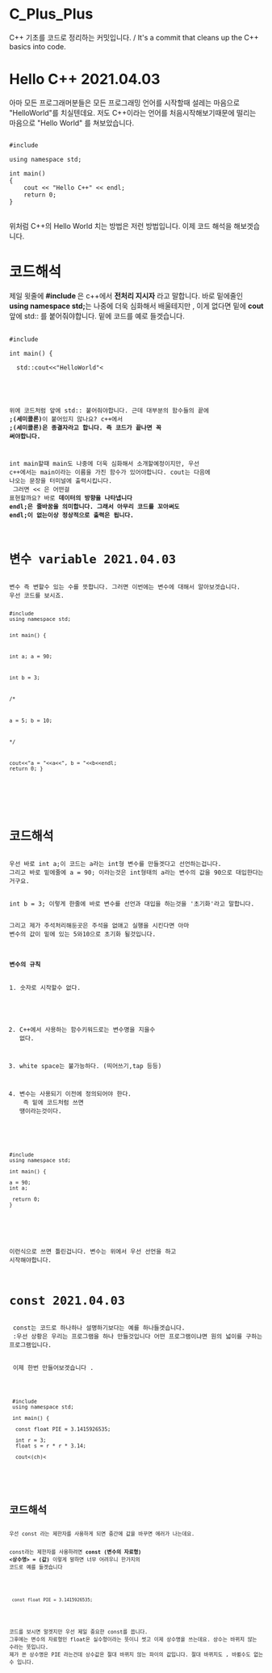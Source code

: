 # C_Plus_Plus
C++ 기초를 코드로 정리하는 커밋입니다.   / It's a commit that cleans up the C++ basics into code.

<h1>Hello C++ 2021.04.03</h1>
아마 모든 프로그래머분들은 모든 프로그래밍 언어를 시작할때 설레는 마음으로 "HelloWorld"를 치실텐데요.
저도 C++이라는 언어를 처음시작해보기때문에 떨리는 마음으로 "Hello World" 를 쳐보았습니다.

<pre>
<code>
#include <iostream>
 
using namespace std;
 
int main()
{
    cout << "Hello C++" << endl;
    return 0;
}
</code>
</pre>
위처럼 C++의 Hello World 치는 방법은 저런 방법입니다. 이제 코드 해석을 해보겟습니다.

<h1>코드해석</h1>
제일 윗줄에 <strong>#include <iostream></strong>은 c++에서 <strong>전처리 지시자</strong> 라고 말합니다.
바로 밑에줄인 <strong>using namespace std;</strong>는 나중에 더욱 심화해서 배울테지만 , 이게 없다면
밑에 <strong>cout</strong>앞에 std:: 를 붙어줘야합니다. 밑에 코드를 예로 들겟습니다.

  <pre>
  <code>
#include <iostream>

int main() {

  std::cout<<"HelloWorld"<<endl;
  return 0;
}

  </code>
  </pre>
  
위에 코드처럼 앞에 std:: 붙어줘야합니다. 근데 대부분의 함수들의 끝에 <strong>;(세미콜론)</strong>이 붙어있지 않나요?
c++에서 <strong>;(세미콜론)은 종결자라고 합니다. 즉 코드가 끝나면 꼭 써야합니다.</strong>

int main할때 main도 나중에 더욱 심화해서 소개할예정이지만, 우선 c++에서는 main이라는 이름을 가진 함수가 있어야합니다.
cout는 다음에 나오는 문장을 터미널에 출력시킵니다. 
<br> 그러면 << 은 어떤걸 표현할까요? 바로 <strong>데이터의 방향을 나타냅니다</strong>
<strong>endl;은 줄바꿈을 의미합니다. 그래서 아무리 코드를 꼬아써도 endl;이 없는이상 정상적으로 출력은 됩니다.</strong>

<h1>변수 variable 2021.04.03</h1>
변수 즉 변할수 있는 수를 뜻합니다. 그러면 이번에는 변수에 대해서 알아보겟습니다.
우선 코드를 보시죠.
<pre>
<code>
#include <iostream>
using namespace std;

int main() {

 int a;
 a = 90;
 
 int b = 3;
 
/*

a = 5;
b = 10;

*/

cout<<"a = "<<a<<", b = "<<b<<endl;
return 0;
}

</code>
</pre>

<h1>코드해석</h1>
우선 바로 int a;이 코드는 a라는 int형 변수를 만들겟다고 선언하는겁니다.
그리고 바로 밑에줄에 a = 90; 이라는것은 int형태의 a라는 변수의 값을 90으로 대입한다는거구요.
<br>
int b = 3; 이렇게 한줄에 바로 변수를 선언과 대입을 하는것을 '초기화'라고 말합니다.

그리고 제가 주석처리해둔곳은 주석을 없애고 실행을 시킨다면 아마 변수의 값이 밑에 있는 5와10으로 초기화 될것입니다.

<h4>변수의 규칙</h4>
1. 숫자로 시작할수 없다.<br>

2. C++에서 사용하는 함수키워드로는 변수명을 지을수 없다.<br>

3. white space는  불가능하다. (띄어쓰기,tap 등등)<br>

4. 변수는 사용되기 이전에 정의되어야 한다.<br>
즉 밑에 코드처럼 쓰면 땡이라는것이다.<br>

<pre>
<code>
#include <iostream>
using namespace std;

int main() {

a = 90;
int a;

 return 0;
}

</code>
</pre>

이런식으로 쓰면 틀린겁니다. 변수는 위에서 우선 선언을 하고 시작해야합니다.

<h1>const 2021.04.03</h1>
 const는 코드로 하나하나 설명하기보다는 예를 하나들겟습니다.
 :우선 상황은 우리는 프로그램을 하나 만들것입니다 어떤 프로그램이냐면 원의 넓이를 구하는 프로그램입니다.
 <br>
 이제 한번 만들어보겟습니다 .
 
 <pre>
 <code>
 #include <iostream>
 using namespace std;
 
 int main() {
 
  const float PIE = 3.1415926535;
  
  int r = 3;
  float s = r * r * 3.14;
  
  cout<<s<<endl;
  
  int a = 3.1415926535;
  cout<<a<<endl;
  
  ehar ch = 'M';
  cout<<(int)ch<<" "<< int(ch)<<" "<<endl;
  cout<<static_cast<int>(ch)<<endl;
 
 </code>
 </pre>
 
 <h1>코드해석</h1>
우선 const 라는 제한자를 사용하게 되면 중간에 값을 바꾸면 에러가 나는데요.

const라는 제한자를 사용하려면 <strong>const (변수의 자료형) <상수명> = (값)</strong>
 이렇게 말하면 너무 어려우니 한가지의 코드로 예를 들겟습니다
 
 <pre>
 <code>
 const float PIE = 3.1415926535;
 </pre>
 </code>
코드를 보시면 알겟지만 우선 제일 중요한 const를 씁니다. 
그후에는 변수의 자료형인 float은 실수형이라는 뜻이니 썻고 이제 상수명을 쓰는데요. 상수는 바뀌지 않는 수라는 뜻입니다.
제가 쓴 상수명은 PIE 라는건데 상수값은 절대 바뀌지 않는 파이의 값입니다. 절대 바뀌지도 , 바뀔수도 없는 수 입니다.


 

